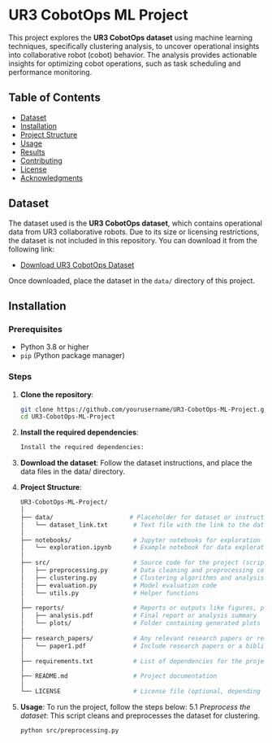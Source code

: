 # UR3 CobotOps ML Project

This project explores the **UR3 CobotOps dataset** using machine learning techniques, specifically clustering analysis, to uncover operational insights into collaborative robot (cobot) behavior. The analysis provides actionable insights for optimizing cobot operations, such as task scheduling and performance monitoring.

## Table of Contents
- [Dataset](#dataset)
- [Installation](#installation)
- [Project Structure](#project-structure)
- [Usage](#usage)
- [Results](#results)
- [Contributing](#contributing)
- [License](#license)
- [Acknowledgments](#acknowledgments)

## Dataset

The dataset used is the **UR3 CobotOps dataset**, which contains operational data from UR3 collaborative robots. Due to its size or licensing restrictions, the dataset is not included in this repository. You can download it from the following link:

- [Download UR3 CobotOps Dataset](https://link-to-dataset.com)

Once downloaded, place the dataset in the `data/` directory of this project.

## Installation

### Prerequisites

- Python 3.8 or higher
- `pip` (Python package manager)

### Steps

1. **Clone the repository**:
   ```bash
   git clone https://github.com/yourusername/UR3-CobotOps-ML-Project.git
   cd UR3-CobotOps-ML-Project

2. **Install the required dependencies**:
    ```bash
    Install the required dependencies:

3. **Download the dataset**: 
    Follow the dataset instructions, and place the data files in the data/ directory.

4. **Project Structure**:
    ```bash
    UR3-CobotOps-ML-Project/
    │
    ├── data/                     # Placeholder for dataset or instructions to access it
    │   └── dataset_link.txt       # Text file with the link to the dataset if not included
    │
    ├── notebooks/                 # Jupyter notebooks for exploration and experimentation
    │   └── exploration.ipynb      # Example notebook for data exploration
    │
    ├── src/                       # Source code for the project (scripts, models, etc.)
    │   ├── preprocessing.py       # Data cleaning and preprocessing code
    │   ├── clustering.py          # Clustering algorithms and analysis
    │   ├── evaluation.py          # Model evaluation code
    │   └── utils.py               # Helper functions
    │
    ├── reports/                   # Reports or outputs like figures, plots, etc.
    │   ├── analysis.pdf           # Final report or analysis summary
    │   └── plots/                 # Folder containing generated plots
    │
    ├── research_papers/           # Any relevant research papers or references
    │   └── paper1.pdf             # Include research papers or a bibliography here
    │
    ├── requirements.txt           # List of dependencies for the project
    │
    ├── README.md                  # Project documentation
    │
    └── LICENSE                    # License file (optional, depending on how you want to share)

5. **Usage**:
    To run the project, follow the steps below:
    5.1 *Preprocess the dataset*: This script cleans and preprocesses the dataset for clustering.
    ```bash
    python src/preprocessing.py
